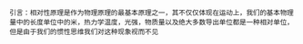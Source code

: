 	引言：相对性原理是作为物理原理的最基本原理之一，其不仅仅体现在运动上，我们的基本物理量中的长度单位中的米，热力学温度，光强，物质量以及绝大多数导出单位都是一种相对单位，但是由于我们的惯性思维我们对这种现象视而不见